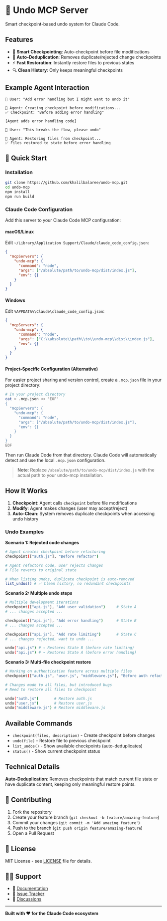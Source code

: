 # 🔄 Undo MCP Server

Smart checkpoint-based undo system for Claude Code.

## Features

- 🎯 **Smart Checkpointing**: Auto-checkpoint before file modifications  
- 🧹 **Auto-Deduplication**: Removes duplicate/rejected change checkpoints
- ⚡ **Fast Restoration**: Instantly restore files to previous states
- 🔍 **Clean History**: Only keeps meaningful checkpoints

## Example Agent Interaction

```
👤 User: "Add error handling but I might want to undo it"

🤖 Agent: Creating checkpoint before modifications...
✅ Checkpoint: "Before adding error handling"

[Agent adds error handling code]

👤 User: "This breaks the flow, please undo"

🤖 Agent: Restoring files from checkpoint...
✅ Files restored to state before error handling
```

## 🚀 Quick Start

### Installation

```bash
git clone https://github.com/khalilbalaree/undo-mcp.git
cd undo-mcp
npm install
npm run build
```

### Claude Code Configuration

Add this server to your Claude Code MCP configuration:

#### macOS/Linux
Edit `~/Library/Application Support/Claude/claude_code_config.json`:

```json
{
  "mcpServers": {
    "undo-mcp": {
      "command": "node",
      "args": ["/absolute/path/to/undo-mcp/dist/index.js"],
      "env": {}
    }
  }
}
```

#### Windows
Edit `%APPDATA%\Claude\claude_code_config.json`:

```json
{
  "mcpServers": {
    "undo-mcp": {
      "command": "node",
      "args": ["C:\\absolute\\path\\to\\undo-mcp\\dist\\index.js"],
      "env": {}
    }
  }
}
```

#### Project-Specific Configuration (Alternative)

For easier project sharing and version control, create a `.mcp.json` file in your project directory:

```bash
# In your project directory
cat > .mcp.json << 'EOF'
{
  "mcpServers": {
    "undo-mcp": {
      "command": "node",
      "args": ["/absolute/path/to/undo-mcp/dist/index.js"],
      "env": {}
    }
  }
}
EOF
```

Then run Claude Code from that directory. Claude Code will automatically detect and use the local `.mcp.json` configuration.

> **Note**: Replace `/absolute/path/to/undo-mcp/dist/index.js` with the actual path to your undo-mcp installation.

## How It Works

1. **Checkpoint**: Agent calls `checkpoint` before file modifications
2. **Modify**: Agent makes changes (user may accept/reject)  
3. **Auto-Clean**: System removes duplicate checkpoints when accessing undo history

### Undo Examples

**Scenario 1: Rejected code changes**
```bash
# Agent creates checkpoint before refactoring
checkpoint(["auth.js"], "Before refactor")

# Agent refactors code, user rejects changes  
# File reverts to original state

# When listing undos, duplicate checkpoint is auto-removed
list_undos() # ✅ Clean history, no redundant checkpoints
```

**Scenario 2: Multiple undo steps**
```bash
# Multiple development iterations
checkpoint(["api.js"], "Add user validation")     # State A
# ... changes accepted ...

checkpoint(["api.js"], "Add error handling")      # State B  
# ... changes accepted ...

checkpoint(["api.js"], "Add rate limiting")       # State C
# ... changes rejected, want to undo ...

undo("api.js") # → Restores State B (before rate limiting)
undo("api.js") # → Restores State A (before error handling)
```

**Scenario 3: Multi-file checkpoint restore**
```bash
# Working on authentication feature across multiple files
checkpoint(["auth.js", "user.js", "middleware.js"], "Before auth refactor")

# Changes made to all files, but introduced bugs
# Need to restore all files to checkpoint

undo("auth.js")       # Restore auth.js
undo("user.js")       # Restore user.js  
undo("middleware.js") # Restore middleware.js
```

## Available Commands

- `checkpoint(files, description)` - Create checkpoint before changes
- `undo(file)` - Restore file to previous checkpoint  
- `list_undos()` - Show available checkpoints (auto-deduplicates)
- `status()` - Show current checkpoint status

## Technical Details

**Auto-Deduplication**: Removes checkpoints that match current file state or have duplicate content, keeping only meaningful restore points.

## 🤝 Contributing

1. Fork the repository
2. Create your feature branch (`git checkout -b feature/amazing-feature`)
3. Commit your changes (`git commit -m 'Add amazing feature'`)
4. Push to the branch (`git push origin feature/amazing-feature`)
5. Open a Pull Request

## 📄 License

MIT License - see [LICENSE](LICENSE) file for details.

## 🙋‍♂️ Support

- 📖 [Documentation](https://github.com/khalilbalaree/undo-mcp/wiki)
- 🐛 [Issue Tracker](https://github.com/khalilbalaree/undo-mcp/issues)
- 💬 [Discussions](https://github.com/khalilbalaree/undo-mcp/discussions)

---

**Built with ❤️ for the Claude Code ecosystem**